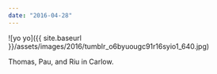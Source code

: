 ```yaml
---
date: "2016-04-28"
---
```


![yo yo]({{ site.baseurl }}/assets/images/2016/tumblr_o6byuougc91r16syio1_640.jpg)

Thomas, Pau, and Riu in Carlow.
